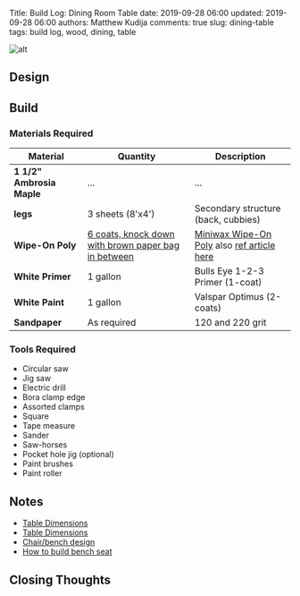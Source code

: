 Title: Build Log: Dining Room Table
date: 2019-09-28 06:00
updated: 2019-09-28 06:00
authors: Matthew Kudija
comments: true
slug: dining-table
tags: build log, wood, dining, table

<!-- PELICAN_BEGIN_SUMMARY -->
![alt]({filename}../images/bookshelf/bookshelf_final.jpg)


<!-- PELICAN_END_SUMMARY -->


## Design


## Build
### Materials Required

| Material | Quantity | Description | 
| -------- | -------- | ----------- |
| **1 1/2" Ambrosia Maple** | ... | ... |
| **legs** | 3 sheets (8'x4') | Secondary structure (back, cubbies) | 
| **Wipe-On Poly** | [6 coats, knock down with brown paper bag in between](https://homeimprovementwoodworking.com/beginner-wood-finishing-recommendations/) | [Miniwax Wipe-On Poly](https://www.amazon.com/Minwax-40900-Oil-Based-Polyurethane-Finish/dp/B01M1EDG7Y/ref=sr_1_5?keywords=miniwax+wipe-on+poly&qid=1569712857&sr=8-5) also [ref article here](https://homeimprovementwoodworking.com/beginner-wood-finishing-recommendations/)  | 
| **White Primer** | 1 gallon | Bulls Eye 1-2-3 Primer (1-coat) | 
| **White Paint** | 1 gallon | Valspar Optimus (2-coats) | 
| **Sandpaper** | As required | 120 and 220 grit | 

### Tools Required
- Circular saw
- Jig saw
- Electric drill
- Bora clamp edge
- Assorted clamps
- Square
- Tape measure
- Sander
- Saw-horses
- Pocket hole jig (optional)
- Paint brushes
- Paint roller


## Notes

- [Table Dimensions](https://www.houseplanshelper.com/dining-table-size.html)
- [Table Dimensions](https://www.homestratosphere.com/dining-room-table-dimensions/)
- [Chair/bench design](https://www.woodmagazine.com/must-have-measurements-for-comfortable-seating)
- [How to build bench seat](https://www.makingmanzanita.com/banquette-bench/?utm_medium=social&utm_source=pinterest&utm_campaign=tailwind_tribes&utm_content=tribes&utm_term=725449570_29292490_7884)


## Closing Thoughts

